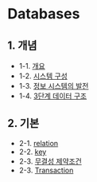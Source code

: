 # Databases

## 1. 개념

- 1-1. [개요](https://github.com/gimhanul/screwbar/blob/main/Database/개념/개요.md)
- 1-2. [시스템 구성](https://github.com/gimhanul/screwbar/blob/main/Database/개념/시스템구성.md)
- 1-3. [정보 시스템의 발전](https://github.com/gimhanul/screwbar/blob/main/Database/개념/정보시스템의발전.md)
- 1-4. [3단계 데이터 구조](https://github.com/gimhanul/screwbar/blob/main/Database/개념/3단계데이터구조.md)

## 2. 기본

- 2-1. [relation](https://github.com/gimhanul/screwbar/blob/main/Database/기본/relation.md)
- 2-2. [key](https://github.com/gimhanul/screwbar/blob/main/Database/기본/key.md)
- 2-3. [무결성 제약조건](https://github.com/gimhanul/screwbar/blob/main/Database/기본/무결성제약조건.md)
- 2-3. [Transaction](https://github.com/gimhanul/screwbar/blob/main/Database/기본/transaction.md)
